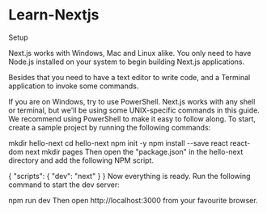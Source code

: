 # Learn-Nextjs

Setup

Next.js works with Windows, Mac and Linux alike. You only need to have Node.js installed on your system to begin building Next.js applications.

Besides that you need to have a text editor to write code, and a Terminal application to invoke some commands.

If you are on Windows, try to use PowerShell.
Next.js works with any shell or terminal, but we'll be using some UNIX-specific commands in this guide.
We recommend using PowerShell to make it easy to follow along.
To start, create a sample project by running the following commands:

mkdir hello-next
cd hello-next
npm init -y
npm install --save react react-dom next
mkdir pages
Then open the "package.json" in the hello-next directory and add the following NPM script.

{
  "scripts": {
    "dev": "next"
  }
}
Now everything is ready. Run the following command to start the dev server:

npm run dev
Then open http://localhost:3000 from your favourite browser.
